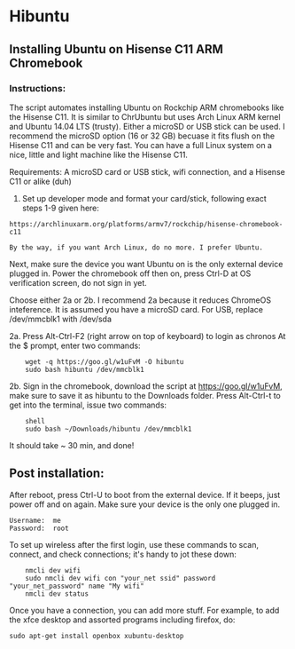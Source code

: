 # Hibuntu
## Installing Ubuntu on Hisense C11 ARM Chromebook

### Instructions:

The script automates installing Ubuntu on Rockchip ARM chromebooks like the Hisense C11.
It is similar to ChrUbuntu but uses Arch Linux ARM kernel and Ubuntu 14.04 LTS (trusty).
Either a microSD or USB stick can be used. I recommend the microSD option (16 or 32 GB)
becuase it fits flush on the Hisense C11 and can be very fast. You can have a full Linux
system on a nice, little and light machine like the Hisense C11.

Requirements: A microSD card or USB stick, wifi connection, and a Hisense C11 or alike (duh)

  1. 	Set up developer mode and format your card/stick, following exact steps 1-9 given here:
  	
	https://archlinuxarm.org/platforms/armv7/rockchip/hisense-chromebook-c11
	
	By the way, if you want Arch Linux, do no more. I prefer Ubuntu. 

Next, make sure the device you want Ubuntu on is the only external device plugged in.
Power the chromebook off then on, press Ctrl-D at OS verification screen, do not sign in yet.

Choose either 2a or 2b. I recommend 2a because it reduces ChromeOS inteference.
It is assumed you have a microSD card. For USB, replace /dev/mmcblk1 with /dev/sda

  2a.	Press Alt-Ctrl-F2 (right arrow on top of keyboard) to login as chronos
	At the $ prompt, enter two commands:
```
	wget -q https://goo.gl/w1uFvM -O hibuntu
	sudo bash hibuntu /dev/mmcblk1
```
  2b. Sign in the chromebook, download the script at https://goo.gl/w1uFvM,
	make sure to save it as hibuntu to the Downloads folder.
	Press Alt-Ctrl-t to get into the terminal, issue two commands:
```
	shell
	sudo bash ~/Downloads/hibuntu /dev/mmcblk1
```
It should take ~ 30 min, and done!

## Post installation:

After reboot, press Ctrl-U to boot from the external device. 
If it beeps, just power off and on again. Make sure your device is the only one plugged in.
```
Username:  me
Password:  root
```
To set up wireless after the first login, use these commands to scan, connect, 
and check connections; it's handy to jot these down:
```
	nmcli dev wifi
	sudo nmcli dev wifi con "your_net ssid" password "your_net_password" name "My wifi"
	nmcli dev status
```
Once you have a connection, you can add more stuff. 
For example, to add the xfce desktop and assorted programs including firefox, do:
```
sudo apt-get install openbox xubuntu-desktop
```
